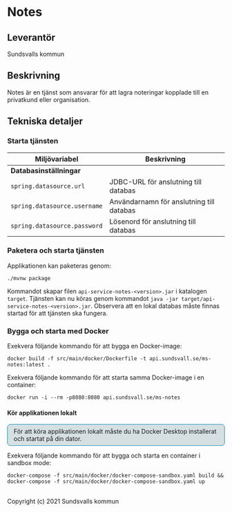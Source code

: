 # Notes

## Leverantör

Sundsvalls kommun

## Beskrivning
Notes är en tjänst som ansvarar för att lagra noteringar kopplade till en privatkund eller organisation.


## Tekniska detaljer

### Starta tjänsten

|Miljövariabel|Beskrivning|
|---|---|
|**Databasinställningar**||
|`spring.datasource.url`|JDBC-URL för anslutning till databas|
|`spring.datasource.username`|Användarnamn för anslutning till databas|
|`spring.datasource.password`|Lösenord för anslutning till databas|


### Paketera och starta tjänsten
Applikationen kan paketeras genom:

```
./mvnw package
```
Kommandot skapar filen `api-service-notes-<version>.jar` i katalogen `target`. Tjänsten kan nu köras genom kommandot `java -jar target/api-service-notes-<version>.jar`. Observera att en lokal databas måste finnas startad för att tjänsten ska fungera.

### Bygga och starta med Docker
Exekvera följande kommando för att bygga en Docker-image:

```
docker build -f src/main/docker/Dockerfile -t api.sundsvall.se/ms-notes:latest .
```

Exekvera följande kommando för att starta samma Docker-image i en container:

```
docker run -i --rm -p8080:8080 api.sundsvall.se/ms-notes

```

#### Kör applikationen lokalt

<div style='border: solid 1px #0085A9; border-radius: 0.5em; padding: 0.5em 1em; background-color: #D6E0E3; margin: 0 0 0.8em 0 '>
  För att köra applikationen lokalt måste du ha Docker Desktop installerat och startat på din dator.
</div>

Exekvera följande kommando för att bygga och starta en container i sandbox mode:  

```
docker-compose -f src/main/docker/docker-compose-sandbox.yaml build && docker-compose -f src/main/docker/docker-compose-sandbox.yaml up
```


## 
Copyright (c) 2021 Sundsvalls kommun